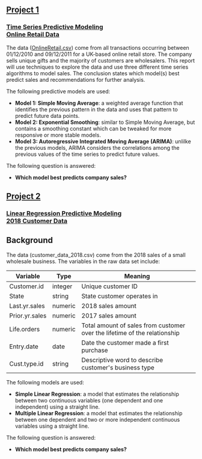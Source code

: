 

## [Project 1](https://kimberlyahealy.github.io/Time_Series_Online_Retail_Data/)

### [Time Series Predictive Modeling <br> Online Retail Data](https://kimberlyahealy.github.io/Time_Series_Online_Retail_Data/)

The data ([OnlineRetail.csv](https://archive.ics.uci.edu/ml/datasets/Online+Retail)) come from all transactions occurring between 01/12/2010 and 09/12/2011 for a UK-based online retail store. The company sells unique gifts and the majority of customers are wholesalers. This report will use techniques to explore the data and use three different time series algorithms to model sales. The conclusion states which model(s) best predict sales and recommendations for further analysis.     
       
The following predictive models are used:        
  - **Model 1: Simple Moving Average**: a weighted average function that identifies the previous pattern in the data and uses that pattern to predict future data points.      
  - **Model 2: Exponential Smoothing**: similar to Simple Moving Average, but contains a smoothing constant which can be tweaked for more responsive or more stable models.      
  - **Model 3: Autoregressive Integrated Moving Average (ARIMA)**: unlilke the previous models, ARIMA considers the correlations among the previous values of the time series to predict future values.    
        
         
The following question is answered:     
  - **Which model best predicts company sales?**


## [Project 2](https://kimberlyahealy.github.io/Regression_2018SalesData/)

### [Linear Regression Predictive Modeling <br> 2018 Customer Data](https://kimberlyahealy.github.io/Regression_2018SalesData/)

## Background
The data (customer_data_2018.csv) come from the 2018 sales of a small wholesale business. The variables in the raw data set include:   
   
Variable       |   Type      |    Meaning
---------------|-------------|------------------------------------------
Customer.id    |    integer  |    Unique customer ID
State          |    string   |    State customer operates in
Last.yr.sales  |    numeric  |    2018 sales amount
Prior.yr.sales |    numeric  |    2017 sales amount
Life.orders    |    numeric  |    Total amount of sales from customer over the lifetime of the relationship
Entry.date     |    date     |    Date the customer made a first purchase
Cust.type.id   |    string   |    Descriptive word to describe customer's business type
  
  
The following models are used:        
  - **Simple Linear Regression**: a model that estimates the relationship between two continuous variables (one dependent and one independent) using a straight line.    
  - **Multiple Linear Regression**: a model that estimates the relationship between one dependent and two or more independent continuous variables using a straight line.      
         
The following question is answered:     
  - **Which model best predicts company sales?**
